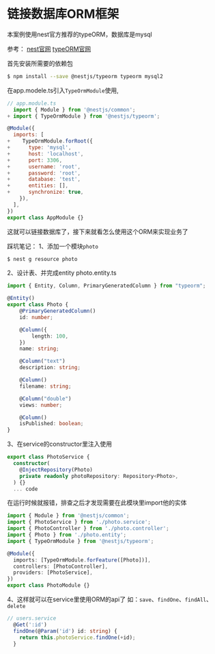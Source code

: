 # 链接数据库ORM框架
本案例使用nest官方推荐的typeORM，数据库是mysql

参考：
 [nest官网](https://docs.nestjs.cn/8/techniques?id=%e6%95%b0%e6%8d%ae%e5%ba%93) 
 [typeORM官网](https://typeorm.biunav.com/zh/)

首先安装所需要的依赖包
``` sh
$ npm install --save @nestjs/typeorm typeorm mysql2
```  

在app.modele.ts引入`TypeOrmModule`使用,  

``` js
// app.module.ts
  import { Module } from '@nestjs/common';
+ import { TypeOrmModule } from '@nestjs/typeorm';

@Module({
  imports: [
+    TypeOrmModule.forRoot({
+      type: 'mysql',
+      host: 'localhost',
+      port: 3306,
+      username: 'root',
+      password: 'root',
+      database: 'test',
+      entities: [],
+      synchronize: true,
    }),
  ],
})
export class AppModule {}
```
这就可以链接数据库了，接下来就看怎么使用这个ORM来实现业务了

踩坑笔记：
1、添加一个模块`photo`
```sh
$ nest g resource photo
```
2、设计表、并完成entity
photo.entity.ts
``` ts
import { Entity, Column, PrimaryGeneratedColumn } from "typeorm";

@Entity()
export class Photo {
    @PrimaryGeneratedColumn()
    id: number;

    @Column({
        length: 100,
    })
    name: string;

    @Column("text")
    description: string;

    @Column()
    filename: string;

    @Column("double")
    views: number;

    @Column()
    isPublished: boolean;
}
```
3、在service的constructor里注入使用
``` ts
export class PhotoService {
  constructor(
    @InjectRepository(Photo)
    private readonly photoRepository: Repository<Photo>,
  ) {}
  ... code
```
在运行时候就报错，排查之后才发现需要在此模块里import他的实体
``` ts
import { Module } from '@nestjs/common';
import { PhotoService } from './photo.service';
import { PhotoController } from './photo.controller';
import { Photo } from './photo.entity';
import { TypeOrmModule } from '@nestjs/typeorm';

@Module({
  imports: [TypeOrmModule.forFeature([Photo])],
  controllers: [PhotoController],
  providers: [PhotoService],
})
export class PhotoModule {}
```
4、这样就可以在service里使用ORM的api了
如：`save`、`findOne`、`findAll`、`delete`
``` ts
// users.service
  @Get(':id')
  findOne(@Param('id') id: string) {
    return this.photoService.findOne(+id);
  }
```